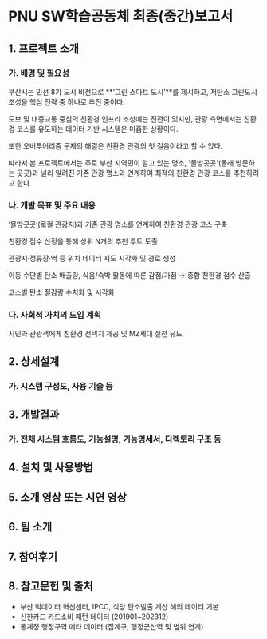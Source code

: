 # PNU SW학습공동체 최종(중간)보고서

## 1. 프로젝트 소개

### 가. 배경 및 필요성
부산시는 민선 8기 도시 비전으로 **‘그린 스마트 도시’**를 제시하고, 저탄소 그린도시 조성을 핵심 전략 중 하나로 추진 중이다.

도보 및 대중교통 중심의 친환경 인프라 조성에는 진전이 있지만, 관광 측면에서는 친환경 코스를 유도하는 데이터 기반 시스템은 미흡한 상황이다. 

또한 오버투어리즘 문제의 해결은 친환경 관광의 첫 걸음이라고 할 수 있다.

따라서 본 프로젝트에서는 주로 부산 지역민이 알고 있는 명소, '몰방곳곳'(몰래 방문하는 곳곳)과 널리 알려진 기존 관광 명소와 연계하여 최적의 친환경 관광 코스를 추천하려고 한다.

### 나. 개발 목표 및 주요 내용

‘몰방곳곳’(로컬 관광지)과 기존 관광 명소를 연계하여 친환경 관광 코스 구축

친환경 점수 산정을 통해 상위 N개의 추천 루트 도출

관광지·정류장·역 등 위치 데이터 지도 시각화 및 경로 생성

이동 수단별 탄소 배출량, 식음/숙박 활동에 따른 감점/가점 → 종합 친환경 점수 산출

코스별 탄소 절감량 수치화 및 시각화


### 다. 사회적 가치의 도입 계획

시민과 관광객에게 친환경 선택지 제공 및 MZ세대 실천 유도

## 2. 상세설계

### 가. 시스템 구성도, 사용 기술 등


## 3. 개발결과

### 가. 전체 시스템 흐름도, 기능설명, 기능명세서, 디렉토리 구조 등


## 4. 설치 및 사용방법


## 5. 소개 영상 또는 시연 영상


## 6. 팀 소개


## 7. 참여후기


## 8. 참고문헌 및 출처

* 부산 빅데이터 혁신센터, IPCC, 식당 탄소발출 계산 해외 데이터 기본
* 신한카드 카드소비 패턴 데이터 (201901\~202312)
* 통계청 행정구역 메타 데이터 (집계구, 행정군산역 및 범위 연계)
